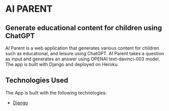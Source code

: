 # AI PARENT
## Generate educational content for children using ChatGPT

AI Parent is a web application that generates various content for children such as educational, and leisure using ChatGPT.
AI Parent takes a question as input and generates an answer using OPENAI text-davinci-003 model. 
The app is built with Django and deployed on Heroku.

## Technologies Used 
The App is built with the following technologies:
- [Django](https://www.djangoproject.com/)